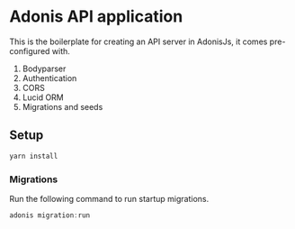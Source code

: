 # Adonis API application

This is the boilerplate for creating an API server in AdonisJs, it comes pre-configured with.

1. Bodyparser
2. Authentication
3. CORS
4. Lucid ORM
5. Migrations and seeds

## Setup


```bash
yarn install
```

### Migrations

Run the following command to run startup migrations.

```js
adonis migration:run
```
